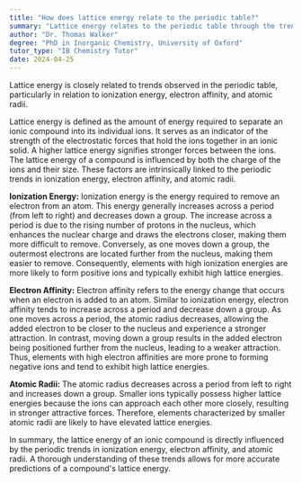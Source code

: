 ```yaml
---
title: "How does lattice energy relate to the periodic table?"
summary: "Lattice energy relates to the periodic table through the trends in ionisation energy, electron affinity and atomic radii."
author: "Dr. Thomas Walker"
degree: "PhD in Inorganic Chemistry, University of Oxford"
tutor_type: "IB Chemistry Tutor"
date: 2024-04-25
---
```


Lattice energy is closely related to trends observed in the periodic table, particularly in relation to ionization energy, electron affinity, and atomic radii.

Lattice energy is defined as the amount of energy required to separate an ionic compound into its individual ions. It serves as an indicator of the strength of the electrostatic forces that hold the ions together in an ionic solid. A higher lattice energy signifies stronger forces between the ions. The lattice energy of a compound is influenced by both the charge of the ions and their size. These factors are intrinsically linked to the periodic trends in ionization energy, electron affinity, and atomic radii.

**Ionization Energy:** Ionization energy is the energy required to remove an electron from an atom. This energy generally increases across a period (from left to right) and decreases down a group. The increase across a period is due to the rising number of protons in the nucleus, which enhances the nuclear charge and draws the electrons closer, making them more difficult to remove. Conversely, as one moves down a group, the outermost electrons are located further from the nucleus, making them easier to remove. Consequently, elements with high ionization energies are more likely to form positive ions and typically exhibit high lattice energies.

**Electron Affinity:** Electron affinity refers to the energy change that occurs when an electron is added to an atom. Similar to ionization energy, electron affinity tends to increase across a period and decrease down a group. As one moves across a period, the atomic radius decreases, allowing the added electron to be closer to the nucleus and experience a stronger attraction. In contrast, moving down a group results in the added electron being positioned further from the nucleus, leading to a weaker attraction. Thus, elements with high electron affinities are more prone to forming negative ions and tend to exhibit high lattice energies.

**Atomic Radii:** The atomic radius decreases across a period from left to right and increases down a group. Smaller ions typically possess higher lattice energies because the ions can approach each other more closely, resulting in stronger attractive forces. Therefore, elements characterized by smaller atomic radii are likely to have elevated lattice energies.

In summary, the lattice energy of an ionic compound is directly influenced by the periodic trends in ionization energy, electron affinity, and atomic radii. A thorough understanding of these trends allows for more accurate predictions of a compound's lattice energy.
    